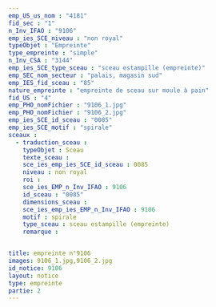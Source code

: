 ```yaml
---
emp_US_us_nom : "4181"
fid_sec : "1"
n_Inv_IFAO : "9106"
emp_ies_SCE_niveau : "non royal"
typeObjet : "Empreinte"
type_empreinte : "simple"
n_Inv_CSA : "3144"
emp_ies_SCE_type_sceau : "sceau estampille (empreinte)"
emp_SEC_nom_secteur : "palais, magasin sud"
emp_IES_fid_sceau : "85"
nature_empreinte : "empreinte de sceau sur moule à pain"
fid_US : "4"
emp_PHO_nomFichier : "9106_1.jpg"
emp_PHO_nomFichier : "9106_2.jpg"
emp_ies_SCE_id_sceau : "0085"
emp_ies_SCE_motif : "spirale"
sceaux :
  - traduction_sceau : 
    typeObjet : Sceau
    texte_sceau : 
    sce_ies_emp_ies_SCE_id_sceau : 0085
    niveau : non royal
    roi : 
    sce_ies_EMP_n_Inv_IFAO : 9106
    id_sceau : "0085"
    dimensions_sceau : 
    sce_ies_emp_ies_EMP_n_Inv_IFAO : 9106
    motif : spirale
    type_sceau : sceau estampille (empreinte)
    remarque : 


title: empreinte n°9106
images: 9106_1.jpg,9106_2.jpg
id_notice: 9106
layout: notice
type: empreinte
partie: 2
---
```

